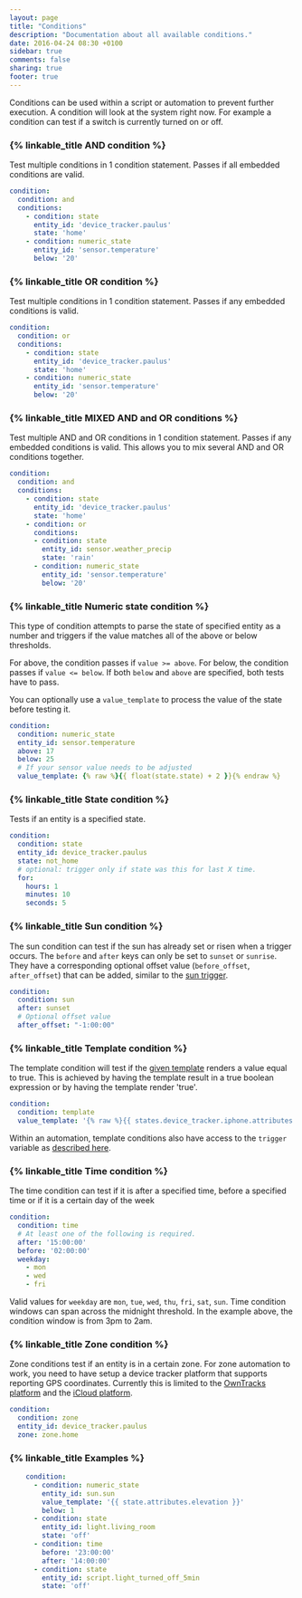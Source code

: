 ```yaml
---
layout: page
title: "Conditions"
description: "Documentation about all available conditions."
date: 2016-04-24 08:30 +0100
sidebar: true
comments: false
sharing: true
footer: true
---
```


Conditions can be used within a script or automation to prevent further execution. A condition will look at the system right now. For example a condition can test if a switch is currently turned on or off.

### {% linkable_title AND condition %}

Test multiple conditions in 1 condition statement. Passes if all embedded conditions are valid.

```yaml
condition:
  condition: and
  conditions:
    - condition: state
      entity_id: 'device_tracker.paulus'
      state: 'home'
    - condition: numeric_state
      entity_id: 'sensor.temperature'
      below: '20'
```

### {% linkable_title OR condition %}

Test multiple conditions in 1 condition statement. Passes if any embedded conditions is valid.

```yaml
condition:
  condition: or
  conditions:
    - condition: state
      entity_id: 'device_tracker.paulus'
      state: 'home'
    - condition: numeric_state
      entity_id: 'sensor.temperature'
      below: '20'
```

### {% linkable_title MIXED  AND and OR conditions %}

Test multiple AND and OR conditions in 1 condition statement. Passes if any embedded conditions is valid.
This allows you to mix several AND and OR conditions together.

```yaml
condition:
  condition: and
  conditions:
    - condition: state
      entity_id: 'device_tracker.paulus'
      state: 'home'
    - condition: or
      conditions:
      - condition: state
        entity_id: sensor.weather_precip
        state: 'rain'
      - condition: numeric_state
        entity_id: 'sensor.temperature'
        below: '20'
```

### {% linkable_title Numeric state condition %}

This type of condition attempts to parse the state of specified entity as a number and triggers if the value matches all of the above or below thresholds.

For above, the condition passes if `value >= above`. For below, the condition passes if `value <= below`. If both `below` and `above` are specified, both tests have to pass.

You can optionally use a `value_template` to process the value of the state before testing it.

```yaml
condition:
  condition: numeric_state
  entity_id: sensor.temperature
  above: 17
  below: 25
  # If your sensor value needs to be adjusted
  value_template: {% raw %}{{ float(state.state) + 2 }}{% endraw %}
```

### {% linkable_title State condition %}

Tests if an entity is a specified state.

```yaml
condition:
  condition: state
  entity_id: device_tracker.paulus
  state: not_home
  # optional: trigger only if state was this for last X time.
  for:
    hours: 1
    minutes: 10
    seconds: 5
```

### {% linkable_title Sun condition %}

The sun condition can test if the sun has already set or risen when a trigger occurs. The `before` and `after` keys can only be set to `sunset` or `sunrise`. They have a corresponding optional offset value (`before_offset`, `after_offset`) that can be added, similar to the [sun trigger][sun_trigger].

[sun_trigger]: /getting-started/automation-trigger/#sun-trigger

```yaml
condition:
  condition: sun
  after: sunset
  # Optional offset value
  after_offset: "-1:00:00"
```

### {% linkable_title Template condition %}

The template condition will test if the [given template][template] renders a value equal to true. This is achieved by having the template result in a true boolean expression or by having the template render 'true'.

```yaml
condition:
  condition: template
  value_template: '{% raw %}{{ states.device_tracker.iphone.attributes.battery > 50 }}{% endraw %}'
```

Within an automation, template conditions also have access to the `trigger` variable as [described here][automation-templating].

[template]: /topics/templating/
[automation-templating]: /getting-started/automation-templating/

### {% linkable_title Time condition %}

The time condition can test if it is after a specified time, before a specified time or if it is a certain day of the week

```yaml
condition:
  condition: time
  # At least one of the following is required.
  after: '15:00:00'
  before: '02:00:00'
  weekday:
    - mon
    - wed
    - fri
```

Valid values for `weekday` are `mon`, `tue`, `wed`, `thu`, `fri`, `sat`, `sun`.
Time condition windows can span across the midnight threshold. In the example above, the condition window is from 3pm to 2am. 

### {% linkable_title Zone condition %}

Zone conditions test if an entity is in a certain zone. For zone automation to work, you need to have setup a device tracker platform that supports reporting GPS coordinates. Currently this is limited to the [OwnTracks platform](/components/device_tracker.owntracks/) and the [iCloud platform](/components/device_tracker.icloud/).

```yaml
condition:
  condition: zone
  entity_id: device_tracker.paulus
  zone: zone.home
```

### {% linkable_title Examples %}

```yaml
    condition:
      - condition: numeric_state
        entity_id: sun.sun
        value_template: '{{ state.attributes.elevation }}'
        below: 1
      - condition: state
        entity_id: light.living_room
        state: 'off'
      - condition: time
        before: '23:00:00'
        after: '14:00:00'
      - condition: state
        entity_id: script.light_turned_off_5min
        state: 'off'
```

